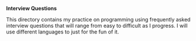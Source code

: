 **Interview Questions**

This directory contains my practice on programming using frequently asked interview questions that will range from easy to difficult as I progress. I will use different languages to just for the fun of it.
